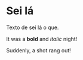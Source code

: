 # Sei lá

Texto de sei lá o que.

It was a **bold** and *italic* night!

Suddenly, a shot rang out!
